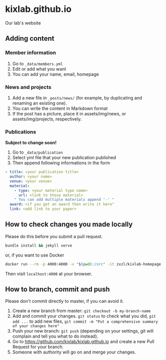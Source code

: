 # kixlab.github.io
Our lab's website

## Adding content

### Member information

1. Go to `_data/members.yml`
2. Edit or add what you want
3. You can add your name, email, homepage

### News and projects

1. Add a new file in `_posts/news/` (for example, by duplicating and renaming an existing one).
2. You can write the content in Markdown format
3. If the post has a picture, place it in assets/img/news, or assets/img/projects, respectively.

### Publications

__Subject to change soon!__

1. Go to `_data/publication`
2. Select yml file that your new publication published
3. Then append following informations in the form
```yml
- title: <your publication title>
  author: <your name>
  venue: <your venue>
  material:
    - type: <your material type name>
      url: <link to those material>
    " You can add multiple materials append '-' "
  award: <if you get an award then write it here"
  link: <add link to your paper>
```

## How to check changes you made locally

Please do this before you submit a pull request.

```sh
bundle install && jekyll serve
```
or, if you want to use Docker
```sh
docker run --rm -p 4000:4000 -v "$(pwd):/src" -it zxzl/kixlab-homepage jekyll serve --host=0.0.0.0
```

Then visit `localhost:4000` at your browser.

## How to branch, commit and push

Please don't commit directly to master, if you can avoid it.

1. Create a new branch from master: `git checkout -b my-branch-name`
2. Add and commit your changes. `git status` to check what you did, `git add ...` to add new files, `git commit -m "Put a comprehensive summary of your changes here"`
3. Push your new branch: `git push` (depending on your settings, git will complain and tell you what to do instead).
4. Go to https://github.com/kixlab/kixlab.github.io and create a new Pull Request for your branch.
5. Someone with authority will go on and merge your changes.
